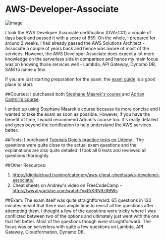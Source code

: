 # AWS-Developer-Associate

![image](https://d1.awsstatic.com/training-and-certification/certification-badges/AWS-Certified-Developer-Associate_badge.5c083fa855fe82c1cf2d0c8b883c265ec72a17c0.png)

I took the AWS Developer Associate certification (DVA-C01) a couple of days back and passed it with a score of 859. On the whole, I prepared for around 2 weeks. I had already passed the AWS Solutions Architect - Associate a couple of years back and hence was aware of most of the services. However, the AWS Developer Associate does expect a lot more knowledge on the serverless side in comparison and hence my main focus was on knowing those services well - Lambda, API Gateway, Dynomo DB, SAM to name a few.

If you are just starting preparation for the exam, the [exam guide](https://d1.awsstatic.com/training-and-certification/docs-dev-associate/AWS-Certified-Developer-Associate_Exam-Guide.pdf) is a good place to start.

##Courses:
I purchased both [Stephane Maarek's course ](https://www.udemy.com/course/aws-certified-developer-associate-dva-c01) and [Adrian Cantrill's course](https://learn.cantrill.io/courses/enrolled/1101194).

I ended up using Stephane Maarek's course because its more concise and I wanted to take the exam as soon as possible. However, if you have the benefit of time, I would recommend Adrian's course too. It's really detailed and goes beyond the certification to help understand the AWS services better.

##Tests:
I purchased [Tutorials Dojo's practice tests on Udemy ](https://www.udemy.com/course/aws-certified-developer-associate-practice-exams-amazon/learn/quiz/4630892#announcements). The questions were quite close to the actual exam questions and the explanations are also quite detailed. I took all 6 tests and reviewed all questions thoroughly.

##Other Resources:
1. https://digitalcloud.training/category/aws-cheat-sheets/aws-developer-associate/
2. Cheat sheets on Andrew's video on FreeCodeCamp -https://www.youtube.com/watch?v=RrKRN9zRBWs

##Exam:
The exam itself was quite straightforward. 65 questions in 130 minutes meant that there was ample time to revisit all the questions after attempting them. I thought a few of the questions were tricky where I was conflicted between two of the options and ultimately just went with the one that felt better. Most of the questions though were straightforward. The focus was on serverless with quite a few questions on Lambda, API Gateway, Cloudformation, Dynamo DB.



